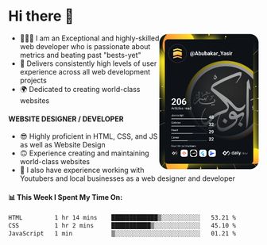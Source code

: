 <link rel="stylesheet" href="./main.css">

# Hi there 👋
<a href="https://app.daily.dev/Abubakar_Yasir"><img src="https://github.com/AbubakarYasir/AbubakarYasir/blob/main/devcard.svg" align="right" width="200" alt="Abubakar Yasir's Dev Card"/></a>

- 👨🏻‍💻 I am an Exceptional and highly-skilled web developer who is passionate about metrics and beating past "bests-yet"
- 👤 Delivers consistently high levels of user experience across all web development projects
- 🌍 Dedicated to creating world-class websites

#### WEBSITE DESIGNER / DEVELOPER

- 😎 Highly proficient in HTML, CSS, and JS
as well as Website Design
- 🙃 Experience creating and maintaining world-class websites
- 💼 I also have experience working with Youtubers and local businesses as a web designer and developer

#### 📊 This Week I Spent My Time On:
<!--START_SECTION:waka-->
```text
HTML         1 hr 14 mins    █████████████▒░░░░░░░░░░░   53.21 % 
CSS          1 hr 2 mins     ███████████▒░░░░░░░░░░░░░   45.10 % 
JavaScript   1 min           ▒░░░░░░░░░░░░░░░░░░░░░░░░   01.21 % 
```
<!--END_SECTION:waka-->


\
&nbsp;
\
&nbsp;
\
&nbsp;
\
&nbsp;

